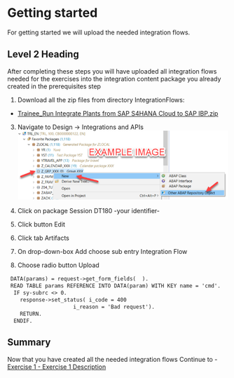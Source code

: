 # Getting started

For getting started we will upload the needed integration flows.

## Level 2 Heading

After completing these steps you will have uploaded all integration flows needed for the exercises into the integration content package you already created in the prerequisites step

1. Download all the zip files from directory IntegrationFlows:
 - [Trainee_Run Integrate Plants from SAP S4HANA Cloud to SAP IBP.zip](/IntegrationFlows/Trainee_RunIntegratePlantsFromSAPS4HANACloudToSAPIBP.zip)
3.	Navigate to Design -> Integrations and APIs
<br>![](/exercises/ex0/images/00_00_0010.png)

4.	Click on package Session DT180 -your identifier-
5.	Click button Edit
6.	Click tab Artifacts
7.	On drop-down-box Add choose sub entry Integration Flow
8.	Choose radio button Upload
``` abap
 DATA(params) = request->get_form_fields(  ).
 READ TABLE params REFERENCE INTO DATA(param) WITH KEY name = 'cmd'.
  IF sy-subrc <> 0.
    response->set_status( i_code = 400
                     i_reason = 'Bad request').
    RETURN.
  ENDIF.
```

## Summary

Now that you have created all the needed integration flows
Continue to - [Exercise 1 - Exercise 1 Description](../ex1/README.md)
